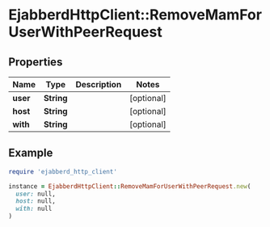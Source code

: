 # EjabberdHttpClient::RemoveMamForUserWithPeerRequest

## Properties

| Name | Type | Description | Notes |
| ---- | ---- | ----------- | ----- |
| **user** | **String** |  | [optional] |
| **host** | **String** |  | [optional] |
| **with** | **String** |  | [optional] |

## Example

```ruby
require 'ejabberd_http_client'

instance = EjabberdHttpClient::RemoveMamForUserWithPeerRequest.new(
  user: null,
  host: null,
  with: null
)
```

